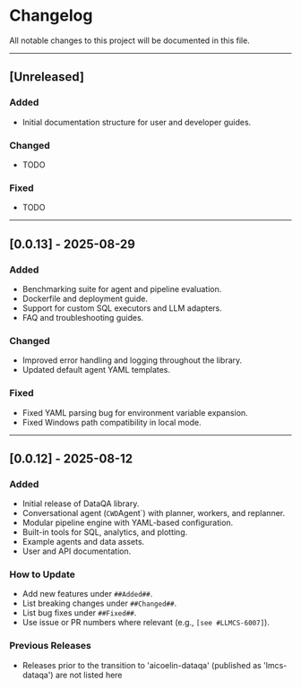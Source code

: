 # Changelog

All notable changes to this project will be documented in this file.

---

## [Unreleased]

### Added
- Initial documentation structure for user and developer guides.

### Changed
- TODO

### Fixed
- TODO

---

## [0.0.13] - 2025-08-29

### Added
- Benchmarking suite for agent and pipeline evaluation.
- Dockerfile and deployment guide.
- Support for custom SQL executors and LLM adapters.
- FAQ and troubleshooting guides.

### Changed
- Improved error handling and logging throughout the library.
- Updated default agent YAML templates.

### Fixed
- Fixed YAML parsing bug for environment variable expansion.
- Fixed Windows path compatibility in local mode.

---

## [0.0.12] - 2025-08-12

### Added
- Initial release of DataQA library.
- Conversational agent (`CWD`Agent`) with planner, workers, and replanner.
- Modular pipeline engine with YAML-based configuration.
- Built-in tools for SQL, analytics, and plotting.
- Example agents and data assets.
- User and API documentation.

### How to Update
- Add new features under `##Added##`.
- List breaking changes under `##Changed##`.
- List bug fixes under `##Fixed##`.
- Use issue or PR numbers where relevant (e.g., `[see #LLMCS-6007]`).

### Previous Releases
- Releases prior to the transition to 'aicoelin-dataqa' (published as 'lmcs-dataqa') are not listed here
